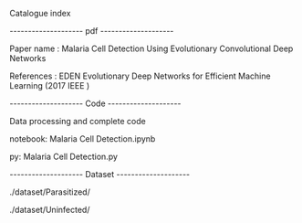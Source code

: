 Catalogue index 

-------------------- pdf --------------------

Paper name : Malaria Cell Detection Using Evolutionary Convolutional Deep Networks

References : EDEN Evolutionary Deep Networks for Efficient Machine Learning (2017 IEEE )


-------------------- Code --------------------

Data processing and complete code 

notebook: Malaria Cell Detection.ipynb 

py: Malaria Cell Detection.py

-------------------- Dataset --------------------

./dataset/Parasitized/

./dataset/Uninfected/

